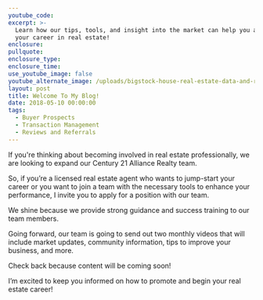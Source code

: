 ```yaml
---
youtube_code:
excerpt: >-
  Learn how our tips, tools, and insight into the market can help you advance
  your career in real estate!
enclosure:
pullquote:
enclosure_type:
enclosure_time:
use_youtube_image: false
youtube_alternate_image: /uploads/bigstock-house-real-estate-data-and-re-123908963.jpg
layout: post
title: Welcome To My Blog!
date: 2018-05-10 00:00:00
tags:
  - Buyer Prospects
  - Transaction Management
  - Reviews and Referrals
---
```


If you're thinking about becoming involved in real estate professionally, we are looking to expand our Century 21 Alliance Realty team.

So, if you’re a licensed real estate agent who wants to jump-start your career or you want to join a team with the necessary tools to enhance your performance, I invite you to apply for a position with our team.

We shine because we provide strong guidance and success training to our team members.

Going forward, our team is going to send out two monthly videos that will include market updates, community information, tips to improve your business, and more.

Check back because content will be coming soon!

I’m excited to keep you informed on how to promote and begin your real estate career!